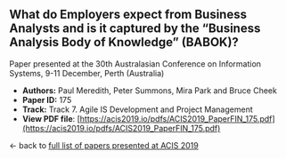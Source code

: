 ## What do Employers expect from Business Analysts and is it captured by the “Business Analysis Body of Knowledge” (BABOK)?

Paper presented at the 30th Australasian Conference on Information Systems, 9-11 December, Perth (Australia)
- **Authors:** Paul Meredith, Peter Summons, Mira Park and Bruce Cheek
- **Paper ID:** 175
- **Track:** Track 7. Agile IS Development and Project Management
- **View PDF file**: [https://acis2019.io/pdfs/ACIS2019_PaperFIN_175.pdf](https://acis2019.io/pdfs/ACIS2019_PaperFIN_175.pdf)

&larr; back to [full list of papers presented at ACIS 2019](https://acis2019.io/)